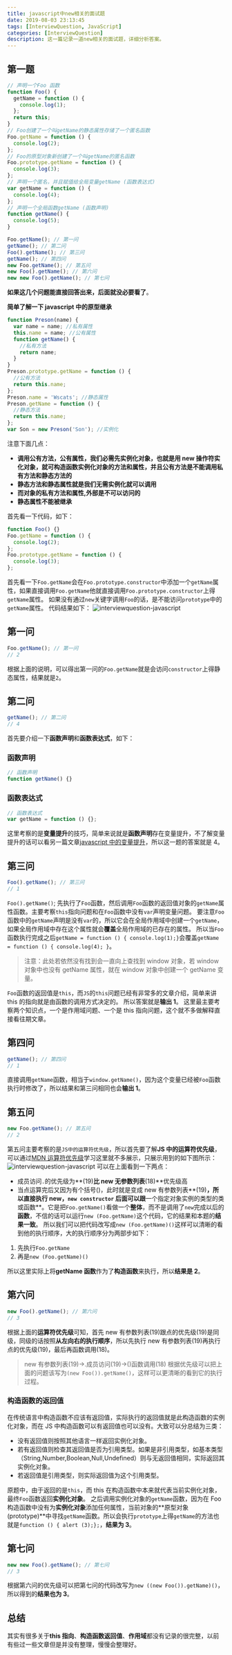 ```yaml
---
title: javascript中new相关的面试题
date: 2019-08-03 23:13:45
tags: [InterviewQuestion, JavaScript]
categories: [InterviewQuestion]
description: 这一篇记录一道new相关的面试题，详细分析答案。
---
```


## 第一题

```javascript
// 声明一个Foo 函数
function Foo() {
  getName = function () {
    console.log(1);
  };
  return this;
}
// Foo创建了一个叫getName的静态属性存储了一个匿名函数
Foo.getName = function () {
  console.log(2);
};
// Foo的原型对象新创建了一个叫getName的匿名函数
Foo.prototype.getName = function () {
  console.log(3);
};
// 声明一个匿名，并且赋值给全局变量getName (函数表达式)
var getName = function () {
  console.log(4);
};
// 声明一个全局函数getName (函数声明)
function getName() {
  console.log(5);
}

Foo.getName(); // 第一问
getName(); // 第二问
Foo().getName(); // 第三问
getName(); // 第四问
new Foo.getName(); // 第五问
new Foo().getName(); // 第六问
new new Foo().getName(); // 第七问
```

**如果这几个问题能直接回答出来，后面就没必要看了**。

**简单了解一下 javascript 中的原型继承**

```javascript
function Preson(name) {
  var name = name; //私有属性
  this.name = name; //公有属性
  function getName() {
    //私有方法
    return name;
  }
}
Preson.prototype.getName = function () {
  //公有方法
  return this.name;
};
Preson.name = 'Wscats'; //静态属性
Preson.getName = function () {
  //静态方法
  return this.name;
};
var Son = new Preson('Son'); //实例化
```

注意下面几点：

- **调用公有方法，公有属性，我们必需先实例化对象，也就是用 new 操作符实化对象，就可构造函数实例化对象的方法和属性，并且公有方法是不能调用私有方法和静态方法的**
- **静态方法和静态属性就是我们无需实例化就可以调用**
- **而对象的私有方法和属性,外部是不可以访问的**
- **静态属性不能被继承**

首先看一下代码，如下：

```javascript
function Foo() {}
Foo.getName = function () {
  console.log(2);
};
Foo.prototype.getName = function () {
  console.log(3);
};
```

首先看一下`Foo.getName`会在`Foo.prototype.constructor`中添加一个`getName`属性，如果直接调用`Foo.getName`他就直接调用`Foo.prototype.constructor`上得`getName`属性。
如果没有通过`new`关键字调用`Foo`的话，是不能访问`prototype`中的`getName`属性。
代码结果如下：
![interviewquestion-javascript](../../../images/interviewquestion/interviewquestion-javascirpt-1-1.png)

## 第一问

```javascript
Foo.getName(); // 第一问
// 2
```

根据上面的说明，可以得出第一问的`Foo.getName`就是会访问`constructor`上得静态属性，结果就是`2`。

## 第二问

```javascript
getName(); // 第二问
// 4
```

首先要介绍一下**函数声明**和**函数表达式**，如下：

### 函数声明

```javascript
// 函数声明
function getName() {}
```

### 函数表达式

```javascript
// 函数表达式
var getName = function () {};
```

这里考察的是**变量提升**的技巧，简单来说就是**函数声明**存在变量提升，不了解变量提升的话可以看另一篇文章[javascript 中的变量提升](/blog/javascript/hoisting.html)，所以这一题的答案就是 4。

## 第三问

```javascript
Foo().getName(); // 第三问
// 1
```

`Foo().getName()`; 先执行了`Foo`函数，然后调用`Foo`函数的返回值对象的`getName`属性函数。主要考察`this`指向问题和在`Foo`函数中没有`var`声明变量问题。
要注意`Foo`函数中的`getName`声明是没有`var`的，所以它会在全局作用域中创建一个`getName`，如果全局作用域中存在这个属性就会**覆盖**全局作用域的已存在的属性。
所以当`Foo`函数执行完成之后`getName = function () { console.log(1);}`会覆盖`getName = function () { console.log(4); }`。

> 注意：此处若依然没有找到会一直向上查找到 window 对象，若 window 对象中也没有 getName 属性，就在 window 对象中创建一个 getName 变量。

`Foo`函数的返回值是`this`，而`JS`的`this`问题已经有非常多的文章介绍，简单来讲 this 的指向就是由函数的调用方式决定的。
所以答案就是**输出 1**。
这里最主要考察两个知识点，一个是作用域问题、一个是 this 指向问题，这个就不多做解释直接看往期文章。

## 第四问

```javascript
getName(); // 第四问
// 1
```

直接调用`getName`函数，相当于`window.getName()`，因为这个变量已经被`Foo`函数执行时修改了，所以结果和第三问相同也会**输出 1**。

## 第五问

```javascript
new Foo.getName(); // 第五问
// 2
```

第五问主要考察的是`JS中的运算符优先级`，所以首先要了解**JS 中的运算符优先级**，可以通过[MDN 运算符优先级](https://developer.mozilla.org/zh-CN/docs/Web/JavaScript/Reference/Operators/Operator_Precedence)学习这里就不多展示，只展示用到的如下图所示：
![interviewquestion-javascript](../../../images/interviewquestion/interviewquestion-javascirpt-1-2.png)
可以在上面看到一下两点：

- 成员访问`.`的优先级为**(19)**比 new 无参数列表**(18)**优先级高
- 当点运算完后又因为有个括号()，此时就是变成 new 有参数列表**(19)**，所以直接执行 new，`new constructor` 后面可以跟**一个指定对象实例的类型的类或函数**。它是把`Foo.getName()`看做一个**整体**，而不是调用了`new`完成以后的**函数**，不信的话可以运行`new (Foo.getName)`这个代码，它的结果和本题的**结果一致**。
  所以我们可以把代码改写成`new (Foo.getName)()`这样可以清晰的看到他的执行顺序，大的执行顺序分为两部步如下：

1. 先执行`Foo.getName`
2. 再是`new (Foo.getName)()`

所以这里实际上将**getName 函数**作为了**构造函数**来执行，所以**结果是 2**。

## 第六问

```javascript
new Foo().getName(); // 第六问
// 3
```

根据上面的**运算符优先级**可知，首先 new 有参数列表(19)跟点的优先级(19)是同级，同级的话按照**从左向右的执行顺序**，所以先执行 new 有参数列表(19)再执行点的优先级(19)，最后再函数调用(18)。

> new 有参数列表(19)->.成员访问(19)->()函数调用(18)
> 根据优先级可以把上面的问题该写为`(new Foo()).getName()`，这样可以更清晰的看到它的执行过程。

### 构造函数的返回值

在传统语言中构造函数不应该有返回值，实际执行的返回值就是此构造函数的实例化对象，而在 JS 中构造函数可以有返回值也可以没有。大致可以分总结为三类：

- 没有返回值则按照其他语言一样返回实例化对象。
- 若有返回值则检查其返回值是否为引用类型。如果是非引用类型，如基本类型（String,Number,Boolean,Null,Undefined）则与无返回值相同，实际返回其实例化对象。
- 若返回值是引用类型，则实际返回值为这个引用类型。

原题中，由于返回的是`this`，而 this 在构造函数中本来就代表当前实例化对象，最终`Foo`函数返回**实例化对象**。
之后调用实例化对象的`getName`函数，因为在 Foo 构造函数中没有为**实例化对象**添加任何属性，当前对象的**原型对象(prototype)**中寻找`getName`函数。所以会执行`prototype`上得`getName`的方法也就是`function () { alert (3);};`，**结果为 3**。

## 第七问

```javascript
new new Foo().getName(); // 第七问
// 3
```

根据第六问的优先级可以把第七问的代码改写为`new ((new Foo()).getName)()`，所以得到的**结果也为 3**。

## 总结

其实有很多关于**this 指向**、**构造函数返回值**、**作用域**都没有记录的很完整，以前有些过一些文章但是并没有整理，慢慢会整理好。
